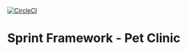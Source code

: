[![CircleCI](https://circleci.com/gh/ambroziepaval/sfg-pet-clinic.svg?style=svg)](https://circleci.com/gh/ambroziepaval/sfg-pet-clinic)

# Sprint Framework - Pet Clinic
